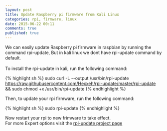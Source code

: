 ```yaml
---
layout: post
title: Update Raspberry pi firmware from Kali Linux
categories: rpi, firmware, linux
date: 2015-06-22 00:11
comments: true
published: true
---
```


We can easily update Raspberry pi firmware in raspbian by running the command rpi-update, But in kali linux we dont have rpi-update command by default.
<br><br>
To install the rpi-update  in kali, run the following command:


{% highlight sh %}
sudo curl -L --output /usr/bin/rpi-update https://raw.githubusercontent.com/Hexxeh/rpi-update/master/rpi-update && sudo chmod +x /usr/bin/rpi-update
{% endhighlight %}

Then, to update your rpi firmware, run the following command:

{% highlight sh %}
sudo rpi-update
{% endhighlight %}

Now restart your rpi to new frimware to take effect.
<br>
For more Expert options visit the [rpi-update project page](https://github.com/Hexxeh/rpi-update)

